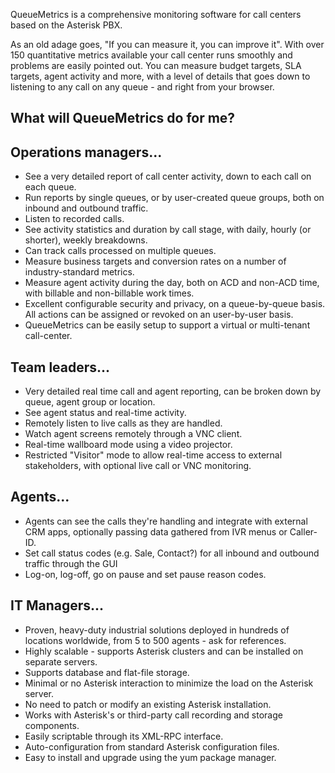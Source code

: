 QueueMetrics is a comprehensive monitoring software for call centers based on the Asterisk PBX.

As an old adage goes, "If you can measure it, you can improve it". With over 150 quantitative metrics available your call center runs smoothly and problems are easily pointed out. You can measure budget targets, SLA targets, agent activity and more, with a level of details that goes down to listening to any call on any queue - and right from your browser.

## What will QueueMetrics do for me? ##

## Operations managers... ##

  * See a very detailed report of call center activity, down to each call on each queue.
  * Run reports by single queues, or by user-created queue groups, both on inbound and outbound traffic.
  * Listen to recorded calls.
  * See activity statistics and duration by call stage, with daily, hourly (or shorter), weekly breakdowns.
  * Can track calls processed on multiple queues.
  * Measure business targets and conversion rates on a number of industry-standard metrics.
  * Measure agent activity during the day, both on ACD and non-ACD time, with billable and non-billable work times.
  * Excellent configurable security and privacy, on a queue-by-queue basis. All actions can be assigned or revoked on an user-by-user basis.
  * QueueMetrics can be easily setup to support a virtual or multi-tenant call-center.

## Team leaders... ##

  * Very detailed real time call and agent reporting, can be broken down by queue, agent group or location.
  * See agent status and real-time activity.
  * Remotely listen to live calls as they are handled.
  * Watch agent screens remotely through a VNC client.
  * Real-time wallboard mode using a video projector.
  * Restricted "Visitor" mode to allow real-time access to external stakeholders, with optional live call or VNC monitoring.

## Agents... ##

  * Agents can see the calls they're handling and integrate with external CRM apps, optionally passing data gathered from IVR menus or Caller-ID.
  * Set call status codes (e.g. Sale, Contact?) for all inbound and outbound traffic through the GUI
  * Log-on, log-off, go on pause and set pause reason codes.

## IT Managers... ##

  * Proven, heavy-duty industrial solutions deployed in hundreds of locations worldwide, from 5 to 500 agents - ask for references.
  * Highly scalable - supports Asterisk clusters and can be installed on separate servers.
  * Supports database and flat-file storage.
  * Minimal or no Asterisk interaction to minimize the load on the Asterisk server.
  * No need to patch or modify an existing Asterisk installation.
  * Works with Asterisk's or third-party call recording and storage components.
  * Easily scriptable through its XML-RPC interface.
  * Auto-configuration from standard Asterisk configuration files.
  * Easy to install and upgrade using the yum package manager.